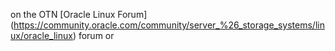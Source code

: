 on the OTN [Oracle Linux Forum] (https://community.oracle.com/community/server_%26_storage_systems/linux/oracle_linux) forum or
